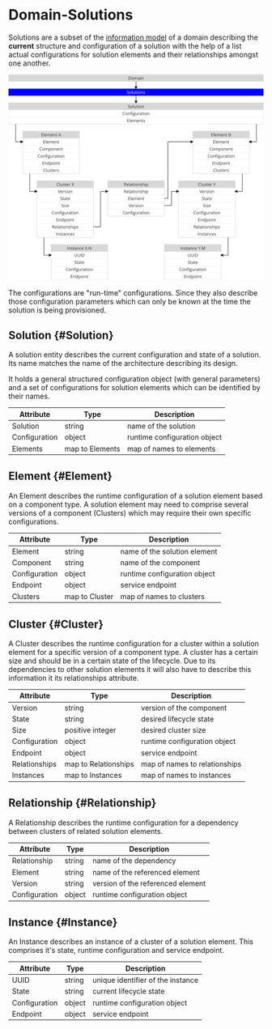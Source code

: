 Domain-Solutions
================

Solutions are a subset of the [information model](./Model.md) of a
domain describing the **current** structure and configuration of a solution
with the help of a list actual configurations for solution elements and their
relationships amongst one another.

<img src="./assets/solution.svg" alt="Solution" width="720"/>

The configurations are "run-time" configurations. Since they also
describe those configuration parameters which can only be known at the time the
solution is being provisioned.

Solution {#Solution}
--------

A solution entity describes the current configuration and state of a solution.
Its name matches the name of the architecture describing its design.

It holds a general structured configuration object (with general parameters)
and a set of configurations for solution elements which can be identified by
their names.

| Attribute     | Type            | Description                    |
|---------------|-----------------|--------------------------------|
| Solution      | string          | name of the solution           |
| Configuration | object          | runtime configuration object   |
| Elements      | map to Elements | map of names to elements       |

Element {#Element}
-------

An Element describes the runtime configuration of a solution element based
on a component type. A solution element may need to comprise several versions of
a component (Clusters) which may require their own specific configurations.

| Attribute     | Type           | Description                  |
|---------------|----------------|------------------------------|
| Element       | string         | name of the solution element |
| Component     | string         | name of the component        |
| Configuration | object         | runtime configuration object |
| Endpoint      | object         | service endpoint             |
| Clusters      | map to Cluster | map of names to clusters     |

Cluster {#Cluster}
-------

A Cluster describes the runtime configuration for a cluster within a
solution element for a specific version of a component type.
A cluster has a certain size and should be in a certain state of the lifecycle.
Due to its dependencies to other solution elements it will also have to describe
this information it its relationships attribute.

| Attribute     | Type                 | Description                   |
|---------------|----------------------|-------------------------------|
| Version       | string               | version of the component      |
| State         | string               | desired lifecycle state       |
| Size          | positive integer     | desired cluster size          |
| Configuration | object               | runtime configuration object  |
| Endpoint      | object               | service endpoint              |
| Relationships | map to Relationships | map of names to relationships |
| Instances     | map to Instances     | map of names to instances     |

Relationship {#Relationship}
------------

A Relationship describes the runtime configuration for a dependency
between clusters of related solution elements.

| Attribute     | Type   | Description                       |
|---------------|--------|-----------------------------------|
| Relationship  | string | name of the dependency            |
| Element       | string | name of the referenced element    |
| Version       | string | version of the referenced element |
| Configuration | object | runtime configuration object      |

Instance {#Instance}
--------

An Instance describes an instance of a cluster of a solution element.
This comprises it's state, runtime configuration and service endpoint.

| Attribute     | Type                 | Description                       |
|---------------|----------------------|-----------------------------------|
| UUID          | string               | unique identifier of the instance |
| State         | string               | current lifecycle state           |
| Configuration | object               | runtime configuration object      |
| Endpoint      | object               | service endpoint                  |
